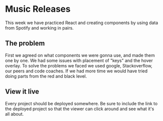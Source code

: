 # Music Releases

This week we have practiced React and creating components by using data from Spotify and working in pairs.

## The problem

First we agreed on what components we were gonna use, and made them one by one. We had some issues with placement of "keys" and the hover overlay. To solve the problems we faced we used google, Stackoverflow, our peers and code coaches.
If we had more time we would have tried doing parts from the red and black level.

## View it live

Every project should be deployed somewhere. Be sure to include the link to the deployed project so that the viewer can click around and see what it's all about.
